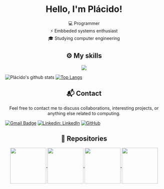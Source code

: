 <h1 align="center">
  Hello, I'm Plácido!
</h1>

<p align="center">
  💻 Programmer</br>
  ⚡ Embbeded systems enthusiast</br>
  🎓 Studying computer engineering
</p>

<h2 align="center">
  ⚙️ My skills
</h2>

<p align="center">
    <img src="https://skillicons.dev/icons?i=arduino,raspberrypi,c,cpp,cmake,java,python,flutter,go,github,git,docker,vscode" />
</p>





![Plácido's github stats](https://github-readme-stats.vercel.app/api?username=placidocordeiro&show_icons=true&count_private=true&include_all_commits=true&theme=tokyonight)
[![Top Langs](https://github-readme-stats.vercel.app/api/top-langs/?username=placidocordeiro&layout=compact&theme=tokyonight&hide=Jupyter%20Notebook)](https://github.com/placidocordeiro/github-readme-stats)

<h2 align="center">
  📬 Contact
</h2>

<p align="center">
  Feel free to contact me to discuss collaborations, interesting projects, or anything else related to computing.
</p>

[![Gmail Badge](https://img.shields.io/badge/-paoc@ic.ufal.br-006bed?style=flat-square&logo=Gmail&logoColor=white&link=mailto:paoc@ic.ufal.br)](mailto:paoc@ic.ufal.br)
[![Linkedin: LinkedIn](https://img.shields.io/badge/-LinkedIn-blue?style=flat-square&logo=Linkedin&logoColor=white&link=https://www.linkedin.com/in/pl%C3%A1cido-cordeiro-74a8b6276/)](https://www.linkedin.com/in/pl%C3%A1cido-cordeiro-74a8b6276)
[![GitHub](https://img.shields.io/github/followers/placidocordeiro?label=follow&style=social)](https://github.com/placidocordeiro)

<h2 align="center">
  📕 Repositories
</h2>

<div align="center">
  <a align="center" href="https://github.com/placidocordeiro/Remote-Controlled-Robot" title="Remote-Controlled-Robot">
    <img align="center" height="115" src="https://github-readme-stats.vercel.app/api/pin/?username=placidocordeiro&repo=Remote-Controlled-Robot&theme=tokyonight">
  </a>
  <a align="center" href="https://github.com/placidocordeiro/Huffman" title="Huffman">
    <img align="center" height="115" src="https://github-readme-stats.vercel.app/api/pin/?username=placidocordeiro&repo=Huffman&theme=tokyonight">
  </a>
  <a align="center" href="https://github.com/placidocordeiro/GamingPlatform" title="GamingPlatform">
    <img align="center" height="115" src="https://github-readme-stats.vercel.app/api/pin/?username=placidocordeiro&repo=GamingPlatform&theme=tokyonight">
  </a>
  <a align="center" href="https://github.com/placidocordeiro/CompetitiveProgramming" title="CompetitiveProgramming">
    <img align="center" height="115" src="https://github-readme-stats.vercel.app/api/pin/?username=placidocordeiro&repo=CompetitiveProgramming&theme=tokyonight">
  </a>
</div>

